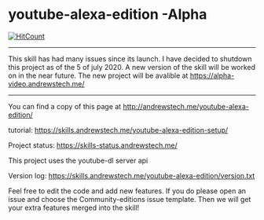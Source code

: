 # youtube-alexa-edition -Alpha

[![HitCount](http://hits.dwyl.com/andrewstech/youtube-alexa-edition.svg)](http://hits.dwyl.com/andrewstech/youtube-alexa-edition)

--------------------------------------------------------------------------------------------------------------------------------------------------------

This skill has had many issues since its launch. I have decided to shutdown this project as of the 5 of july 2020. A new version of the skill will be worked on in the near future. The new project will be avalible at https://alpha-video.andrewstech.me/

---------------------------------------------------------------------------------------------------------------------------------------------------------


You can find a copy of this page at http://andrewstech.me/youtube-alexa-edition/

tutorial: https://skills.andrewstech.me/youtube-alexa-edition-setup/

Project status: https://skills-status.andrewstech.me/

This project uses the youtube-dl server api

Version log: https://skills.andrewstech.me/youtube-alexa-edition/version.txt

Feel free to edit the code and add new features. If you do please open an issue and choose the Community-editions issue template. Then we will get your extra features merged into the skill!

